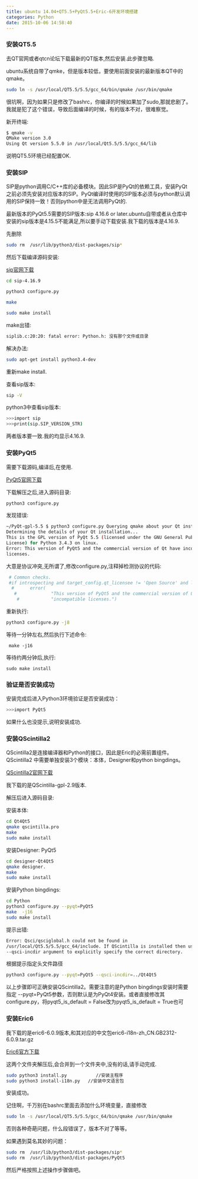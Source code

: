 ```yaml
---
title: ubuntu 14.04+QT5.5+PyQt5.5+Eric-6开发环境搭建
categories: Python
date: 2015-10-06 14:58:40
---
```


### 安装QT5.5

去QT官网或者qtcn论坛下载最新的QT版本,然后安装.此步骤忽略.

ubuntu系统自带了qmke，但是版本较低，要使用前面安装的最新版本QT中的qmake。
```bash
sudo ln -s /usr/local/QT5.5/5.5/gcc_64/bin/qmake /usr/bin/qmake
```
<!--more-->
 
很坑啊，因为如果只是修改了bashrc，你编译的时候如果加了sudo,那就悲剧了。我就是犯了这个错误，导致后面编译的时候，有的版本不对，很难察觉。

新开终端:

```bash
$ qmake -v
QMake version 3.0
Using Qt version 5.5.0 in /usr/local/Qt5.5/5.5/gcc_64/lib

```
说明QT5.5环境已经配置OK.

### 安装SIP

SIP是python调用C/C++库的必备模块。因此SIP是PyQt的依赖工具，安装PyQt之前必须先安装对应版本的SIP。PyQt编译时使用的SIP版本必须与python默认调用的SIP保持一致！否则python中是无法调用PyQt的.

最新版本的PyQt5.5需要的SIP版本:sip 4.16.6 or later.ubuntu自带或者从仓库中安装的sip版本是4.15.5不能满足,所以要手动下载安装.我下载的版本是4.16.9.

先删除

```bash
sudo rm  /usr/lib/python3/dist-packages/sip*

```
然后下载编译源码安装:

[sip官网下载][2]

```bash
cd sip-4.16.9

python3 configure.py 

make

sudo make install
```
make出错:
```bash
siplib.c:20:20: fatal error: Python.h: 没有那个文件或目录
```
解决办法:

```bash
sudo apt-get install python3.4-dev
```
重新make install.

查看sip版本:
```bash
sip -V
```
python3中查看sip版本:

```bash
>>>import sip  
>>>print(sip.SIP_VERSION_STR)
```
两者版本要一致.我的均显示4.16.9.

### 安装PyQt5

需要下载源码,编译后,在使用.

[PyQt5官网下载][1]

下载解压之后,进入源码目录:

```bash
python3 configure.py
```
发现错误:

```bash
~/PyQt-gpl-5.5 $ python3 configure.py Querying qmake about your Qt installation...
Determining the details of your Qt installation...
This is the GPL version of PyQt 5.5 (licensed under the GNU General Public
License) for Python 3.4.3 on linux.
Error: This version of PyQt5 and the commercial version of Qt have incompatible
licenses.

```
大意是协议冲突,无所谓了,修改configure.py,注释掉检测协议的代码:

```bash
 # Common checks.
 #if introspecting and target_config.qt_licensee != 'Open Source' and ltype == 'GPL':
  #      error(
   #             "This version of PyQt5 and the commercial version of Qt have "
    #            "incompatible licenses.")
```
重新执行:

```bash
python3 configure.py -j8
```
等待一分钟左右,然后执行下述命令:

```
 make -j16
```
等待约两分钟后,执行:
```
sudo make install
```

### 验证是否安装成功

安装完成后进入Python3环境验证是否安装成功：

```bash
>>>import PyQt5  
```
如果什么也没提示,说明安装成功.


### 安装QScintilla2

QScintilla2是连接编译器和Python的接口，因此是Eric的必需前置组件。QScintilla2 中需要单独安装3个模块：本体，Designer和python bingdings。

[QScintilla2官网下载][3]

我下载的是QScintilla-gpl-2.9版本.

解压后进入源码目录:

安装本体:
```bash
cd Qt4Qt5  
qmake qscintilla.pro  
make  
sudo make install
```

安装Designer:
PyQt5
```bash
cd designer-Qt4Qt5  
qmake designer.   
make  
sudo make install 
```

安装Python bingdings:

```bash
cd Python  
python3 configure.py --pyqt=PyQt5  
make  -j16
sudo make install
```
提示出错:
```bash
Error: Qsci/qsciglobal.h could not be found in
/usr/local/Qt5.5/5.5/gcc_64/include. If QScintilla is installed then use the
--qsci-incdir argument to explicitly specify the correct directory.

```
根据提示指定头文件路径

```bash
python3 configure.py --pyqt=PyQt5 --qsci-incdir=../Qt4Qt5
```

以上步骤即可正确安装QScintilla2。需要注意的是Python bingdings安装时需要指定 --pyqt=PyQt5参数，否则默认是为PyQt4安装。或者直接修改其configure.py，将pyqt5_is_default = False改为pyqt5_is_default = True也可


### 安装Eric6

我下载的是eric6-6.0.9版本,和其对应的中文包eric6-i18n-zh_CN.GB2312-6.0.9.tar.gz

[Eric6官方下载][4]

这两个文件夹解压后,会合并到一个文件夹中,没有的话,请手动完成.

```bash
sudo python3 install.py           //安装主程序  
sudo python3 install-i18n.py   //安装中文语言包  
```
安装成功。

记住啊，千万别在bashrc里面去添加什么环境变量，直接修改

```bash
sudo ln -s /usr/local/QT5.5/5.5/gcc_64/bin/qmake /usr/bin/qmake
```
否则各种奇葩问题，什么段错误了，版本不对了等等。

如果遇到莫名其妙的问题：

```bash
sudo rm  /usr/lib/python3/dist-packages/sip*
sudo rm  /usr/lib/python3/dist-packages/PyQt5
```
然后严格按照上述操作步骤做吧。

[1]: https://www.riverbankcomputing.com/software/pyqt/download5
[2]: https://riverbankcomputing.com/software/sip/download
[3]: http://www.riverbankcomputing.com/software/qscintilla/download
[4]: http://sourceforge.net/projects/eric-ide/files/eric6/stable/





